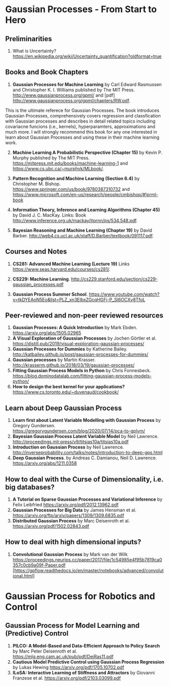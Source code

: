 # Gaussian Processes - From Start to Hero
## Preliminarities 
1. What is Uncertainty? https://en.wikipedia.org/wiki/Uncertainty_quantification?oldformat=true

## Books and Book Chapters
1.  **Gaussian Processes for Machine Learning** by Carl Edward Rasmussen and Christopher K. I. Williams published by The MIT Press. http://www.gaussianprocess.org/gpml/ and [pdf] http://www.gaussianprocess.org/gpml/chapters/RW.pdf.

This is the ultimate referece for Gaussian Processes. The book introduces Gaussian Processes, comprehensively covers regression and classfication with Gaussian processes and describes in detail related topics including covariacne funcions (i.e., kernels), hyperparamters, approximations and much more. I will strongly recommend this book for any one interested in learn about Gaussian Processes and using these in their machine learning work.

2.  **Machine Learning A Probabilistic Perspective (Chapter 15)** by Kevin P. Murphy published by The MIT Press. https://mitpress.mit.edu/books/machine-learning-1 and https://www.cs.ubc.ca/~murphyk/MLbook/.

3. **Pattern Recognition and Machine Learning (Section 6.4)** by Christopher M. Bishop. https://www.springer.com/us/book/9780387310732 and https://www.microsoft.com/en-us/research/people/cmbishop/#!prml-book

4.  **Information Theory, Inference and Learning Algorithms (Chapter 45)** by David J. C. MacKay. Links: Book http://www.inference.org.uk/mackay/itprnn/ps/534.548.pdf.

5.  **Bayesian Reasoning and Machine Learning (Chapter 19)** by David Barber. http://web4.cs.ucl.ac.uk/staff/D.Barber/textbook/091117.pdf.

## Courses and Notes
1.  **CS281: Advanced Machine Learning (Lecture 19)** Links https://www.seas.harvard.edu/courses/cs281/.

2.  **CS229: Machine Learning**. http://cs229.stanford.edu/section/cs229-gaussian_processes.pdf

3. **Gaussian Process Summer School**. https://www.youtube.com/watch?v=tkDYEAoN5Eo&list=PLZ_xn3EIbxZGcqHGFj-P_SI6OCXy8TfoL


## Peer-reviewed and non-peer reviewed resources
1.  **Gaussian Processes: A Quick Introduction** by Mark Ebden. https://arxiv.org/abs/1505.02965
2.  **A Visual Exploration of Gaussian Processes** by Jochen Görtler et al. https://distill.pub/2019/visual-exploration-gaussian-processes/
3.  **Gaussian Processes for Dummies** by Katherine Bailey. http://katbailey.github.io/post/gaussian-processes-for-dummies/
4.  **Gaussian processes** by Martin Krasser. http://krasserm.github.io/2018/03/19/gaussian-processes/
5.  **Fitting Gaussian Process Models in Python** by Chris Fonnesbeck. https://blog.dominodatalab.com/fitting-gaussian-process-models-python/
6.  **How to design the best kernel for your applications?** https://www.cs.toronto.edu/~duvenaud/cookbook/


## Learn about Deep Gaussian Process
1. **Learn first about Latent Variable Modelling with Gaussian Process**  by Gregory Gundersen. https://gregorygundersen.com/blog/2020/07/14/pca-to-gplvm/
2. **Bayesian Gaussian Process Latent Variable Model** by Neil Lawrence. http://proceedings.mlr.press/v9/titsias10a/titsias10a.pdf
3. **Introduction on Gaussian Process** by Neil Lawrence. http://inverseprobability.com/talks/notes/introduction-to-deep-gps.html
4. **Deep Gaussian Process**. by Andreas C. Damianou, Neil D. Lawrence.  https://arxiv.org/abs/1211.0358

## How to deal with the Curse of Dimensionality, i.e. big databases? ##
1. **A Tutorial on Sparse Gaussian Processes and Variational Inference** by Felix Leibfried https://arxiv.org/pdf/2012.13962.pdf
2. **Gaussian Processes for Big Data** by James Hensman et al. https://arxiv.org/ftp/arxiv/papers/1309/1309.6835.pdf
3.  **Distributed Gaussian Process**   by Marc Deisenroth et al. https://arxiv.org/pdf/1502.02843.pdf

## How to deal with high dimensional inputs? ##
1. **Convolutional Gaussian Process** by Mark van der Wilk
 https://proceedings.neurips.cc/paper/2017/file/1c54985e4f95b7819ca0357c0cb9a09f-Paper.pdf [https://gpflow.readthedocs.io/en/master/notebooks/advanced/convolutional.html]

# Gaussian Process for Robotics and Control 
## Gaussian Process for Model Learning and (Predictive) Control ##
1. **PILCO: A Model-Based and Data-Efficient Approach to Policy Search** by Marc Peter Deisenroth et al. https://mlg.eng.cam.ac.uk/pub/pdf/DeiRas11.pdf
2. **Cautious Model Predictive Control using Gaussian Process Regression** by Lukas Hewing https://arxiv.org/pdf/1705.10702.pdf
3. **ILoSA: Interactive Learning of Stiffness and Attractors** by Giovanni Franzese et al. https://arxiv.org/pdf/2103.03099.pdf


